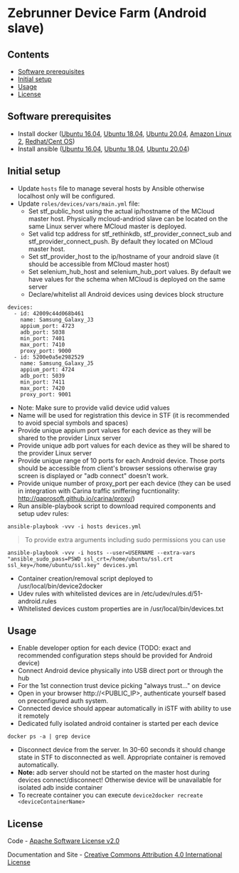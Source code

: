Zebrunner Device Farm (Android slave)
==================

## Contents
* [Software prerequisites](#software-prerequisites)
* [Initial setup](#initial-setup)
* [Usage](#usage)
* [License](#license)

## Software prerequisites
* Install docker ([Ubuntu 16.04](https://www.digitalocean.com/community/tutorials/how-to-install-and-use-docker-on-ubuntu-16-04), [Ubuntu 18.04](https://www.digitalocean.com/community/tutorials/how-to-install-and-use-docker-on-ubuntu-18-04), [Ubuntu 20.04](https://www.digitalocean.com/community/tutorials/how-to-install-and-use-docker-on-ubuntu-20-04), [Amazon Linux 2](https://docs.aws.amazon.com/AmazonECS/latest/developerguide/docker-basics.html), [Redhat/Cent OS](https://www.cyberciti.biz/faq/install-use-setup-docker-on-rhel7-centos7-linux/))
* Install ansible ([Ubuntu 16.04](https://www.digitalocean.com/community/tutorials/how-to-install-and-configure-ansible-on-ubuntu-16-04), [Ubuntu 18.04](https://www.digitalocean.com/community/tutorials/how-to-install-and-configure-ansible-on-ubuntu-18-04), [Ubuntu 20.04](https://www.digitalocean.com/community/tutorials/how-to-install-and-configure-ansible-on-ubuntu-20-04))

## Initial setup
* Update `hosts` file to manage several hosts by Ansible otherwise localhost only will be configured.
* Update `roles/devices/vars/main.yml` file:
  * Set stf_public_host using the actual ip/hostname of the MCloud master host. Physically mcloud-andriod slave can be located on the same Linux server where MCloud master is deployed.
  * Set valid tcp address for stf_rethinkdb, stf_provider_connect_sub and stf_provider_connect_push. By default they located on MCloud master host.
  * Set stf_provider_host to the ip/hostname of your android slave (it should be accessible from MCloud master host)
  * Set selenium_hub_host and selenium_hub_port values. By default we have values for the schema when MCloud is deployed on the same server
  * Declare/whitelist all Android devices using devices block structure
```
devices:
  - id: 42009c44d068b461
    name: Samsung_Galaxy_J3
    appium_port: 4723
    adb_port: 5038
    min_port: 7401
    max_port: 7410
    proxy_port: 9000
  - id: 5200e0a5e2982529
    name: Samsung_Galaxy_J5
    appium_port: 4724
    adb_port: 5039
    min_port: 7411
    max_port: 7420
    proxy_port: 9001
```
   * Note: Make sure to provide valid device udid values
   * Name will be used for registration this device in STF (it is recommended to avoid special symbols and spaces)
   * Provide unique appium port values for each device as they will be shared to the provider Linux server
   * Provide unique adb port values for each device as they will be shared to the provider Linux server
   * Provide unique range of 10 ports for each Android device. Those ports should be accessible from client's browser sessions otherwise gray screen is displayed or "adb connect" doesn't work.
   * Provide unique number of proxy_port per each device (they can be used in integration with Carina traffic sniffering fucntionality: http://qaprosoft.github.io/carina/proxy/)
 * Run ansible-playbook script to download required components and setup udev rules:
```
ansible-playbook -vvv -i hosts devices.yml
```
 > To provide extra arguments including sudo permissions you can use
```
ansible-playbook -vvv -i hosts --user=USERNAME --extra-vars "ansible_sudo_pass=PSWD ssl_crt=/home/ubuntu/ssl.crt ssl_key=/home/ubuntu/ssl.key" devices.yml
```
   * Container creation/removal script deployed to /usr/local/bin/device2docker
   * Udev rules with whitelisted devices are in /etc/udev/rules.d/51-android.rules
   * Whitelisted devices custom properties are in /usr/local/bin/devices.txt
   
## Usage
* Enable developer option for each device (TODO: exact and recommended configuration steps should be provided for Android device)
* Connect Android device physically into USB direct port or through the hub
* For the 1st connection trust device picking "always trust..." on device
* Open in your browser http://<PUBLIC_IP>, authenticate yourself based on preconfigured auth system.
* Connected device should appear automatically in iSTF with ability to use it remotely
* Dedicated fully isolated android container is started per each device
```
docker ps -a | grep device
```
* Disconnect device from the server. In 30-60 seconds it should change state in STF to disconnected as well. Appropriate container is removed automatically.
* <B>Note:</B> adb server should not be started on the master host during devices connect/disconnect! Otherwise device will be unavailable for isolated adb inside container
* To recreate container you can execute `device2docker recreate <deviceContainerName>`

## License
Code - [Apache Software License v2.0](http://www.apache.org/licenses/LICENSE-2.0)

Documentation and Site - [Creative Commons Attribution 4.0 International License](http://creativecommons.org/licenses/by/4.0/deed.en_US)
